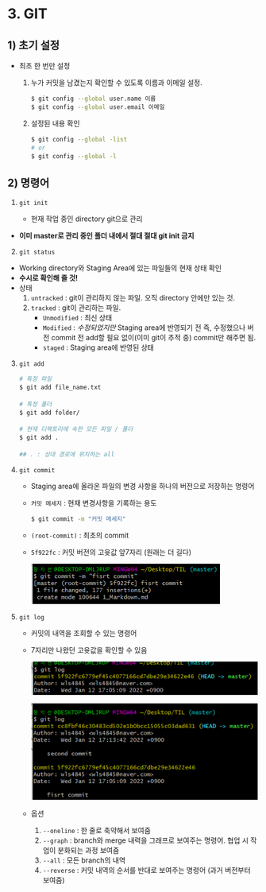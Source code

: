 # 3. GIT

## 1) 초기 설정

- 최초 한 번만 설정

  1. 누가 커밋을 남겼는지 확인할 수 있도록 이름과 이메일 설정.

     ```bash
     $ git config --global user.name 이름
     $ git config --global user.email 이메일
     ```

  

  2. 설정된 내용 확인

     ``` bash
     $ git config --global -list
     # or
     $ git config --global -l
     ```



## 2) 명령어

1. `git init`

   - 현재 작업 중인 directory git으로 관리
- **이미 master로 관리 중인 폴더 내에서 절대 절대 git init 금지**



2. `git status`

- Working directory와 Staging Area에 있는 파일들의 현재 상태 확인
- **수시로 확인해 줄 것!**
- 상태
  1. `untracked` : git이 관리하지 않는 파일. 오직 directory 안에만 있는 것.
  2. `tracked` : git이 관리하는 파일.
     - `Unmodified` : 최신 상태
     - `Modified` : _수정되었지만_  Staging area에 반영되기 전 즉, 수정했으나 버전 commit 전
       add할 필요 없이(이미 git이 추적 중) commit만 해주면 됨.
     - `staged` : Staging area에 반영된 상태



3. `git add`

   ```bash
   # 특정 파일
   $ git add file_name.txt
   
   # 특정 폴더
   $ git add folder/
   
   # 현재 디렉토리에 속한 모든 파일 / 폴더
   $ git add .
   
   ## . : 상대 경로에 위치하는 all
   ```



4. `git commit`
   - Staging area에 올라온 파일의 변경 사항을 하나의 버전으로 저장하는 명령어
   
   - `커밋 메세지` : 현재 변경사항을 기록하는 용도
   
     ```bash
     $ git commit -m "커밋 메세지"
     
     
     ```
   
   - `(root-commit)` : 최초의 commit
   
   - `5f922fc` : 커밋 버전의 고윳값 앞7자리 (원래는 더 길다)
   
     ![image-20220112170644598](3_GIT.assets/image-20220112170644598.png)



5. `git log`

   - 커밋의 내역을 조회할 수 있는 명령어

   - 7자리만 나왔던 고윳값을 확인할 수 있음

     ![image-20220112170834351](3_GIT.assets/image-20220112170834351.png)

     ![image-20220112171424811](3_GIT.assets/image-20220112171424811.png)

     

   - 옵션

     1. `--oneline` : 한 줄로 축약해서 보여줌
     2. `--graph` : branch와 merge 내력을 그래프로 보여주는 명령어. 협업 시 작업이 분화되는 과정 보여줌
     3. `--all` : 모든 branch의 내역
     4. `--reverse` : 커밋 내역의 순서를 반대로 보여주는 명령어 (과거 버전부터 보여줌)
